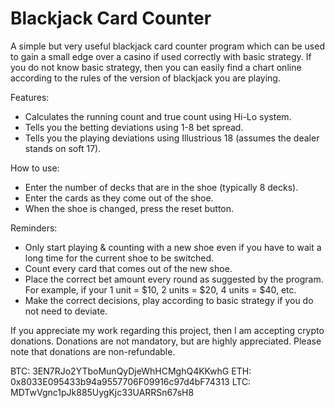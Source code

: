 # Blackjack Card Counter
A simple but very useful blackjack card counter program which can be used to gain a small edge over a casino if used correctly with basic strategy. If you do not know basic strategy, then you can easily find a chart online according to the rules of the version of blackjack you are playing.

Features:
- Calculates the running count and true count using Hi-Lo system.
- Tells you the betting deviations using 1-8 bet spread.
- Tells you the playing deviations using Illustrious 18 (assumes the dealer stands on soft 17).

How to use:
- Enter the number of decks that are in the shoe (typically 8 decks).
- Enter the cards as they come out of the shoe.
- When the shoe is changed, press the reset button.

Reminders:
- Only start playing & counting with a new shoe even if you have to wait a long time for the current shoe to be switched.
- Count every card that comes out of the new shoe.
- Place the correct bet amount every round as suggested by the program. For example, if your 1 unit = $10, 2 units = $20, 4 units = $40, etc.
- Make the correct decisions, play according to basic strategy if you do not need to deviate.

If you appreciate my work regarding this project, then I am accepting crypto donations. Donations are not mandatory, but are highly appreciated. Please note that donations are non-refundable.

BTC: 3EN7RJo2YTboMunQyDjeWhHCMghQ4KKwhG
ETH: 0x8033E095433b94a9557706F09916c97d4bF74313
LTC: MDTwVgnc1pJk885UygKjc33UARRSn67sH8
